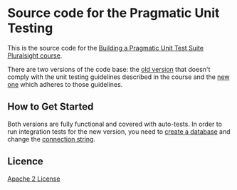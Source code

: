 Source code for the Pragmatic Unit Testing
=====================

This is the source code for the [Building a Pragmatic Unit Test Suite Pluralsight course][L0].

There are two versions of the code base: the [old version][L5] that doesn't comply with the unit testing guidelines described in the course and the [new one][L6] which adheres to those guidelines.

How to Get Started
--------------

Both versions are fully functional and covered with auto-tests. In order to run integration tests for the new version, you need to [create a database][L2] and change the [connection string][L3].

Licence
--------------
[Apache 2 License][L1]

[L1]: http://www.apache.org/licenses/LICENSE-2.0
[L5]: Old
[L6]: New
[L2]: New/src/DBCreationScript.sql
[L3]: New/src/Tests/Integration/Tests.cs
[L0]: https://www.pluralsight.com/courses/pragmatic-unit-testing
